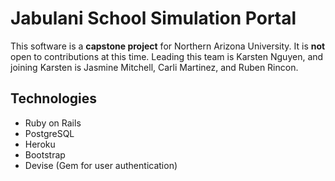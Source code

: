 # Jabulani School Simulation Portal

This software is a **capstone project** for Northern Arizona University. It is **not** open to contributions at this time. Leading this team is Karsten Nguyen, and joining Karsten is Jasmine Mitchell, Carli Martinez, and Ruben Rincon.

## Technologies
* Ruby on Rails
* PostgreSQL
* Heroku
* Bootstrap
* Devise (Gem for user authentication)
